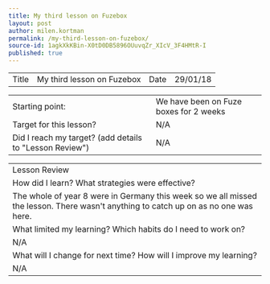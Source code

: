 ```yaml
---
title: My third lesson on Fuzebox
layout: post
author: milen.kortman
permalink: /my-third-lesson-on-fuzebox/
source-id: 1agkXkKBin-X0tD0DB5896OUuvqZr_XIcV_3F4HMtR-I
published: true
---
```

<table>
  <tr>
    <td>Title</td>
    <td>My third lesson on Fuzebox</td>
    <td>Date</td>
    <td>29/01/18</td>
  </tr>
</table>


<table>
  <tr>
    <td>Starting point:</td>
    <td>We have been on Fuze boxes for 2 weeks</td>
  </tr>
  <tr>
    <td>Target for this lesson?</td>
    <td>N/A</td>
  </tr>
  <tr>
    <td>Did I reach my target? 
(add details to "Lesson Review")</td>
    <td>N/A</td>
  </tr>
</table>


<table>
  <tr>
    <td>Lesson Review</td>
  </tr>
  <tr>
    <td>How did I learn? What strategies were effective? </td>
  </tr>
  <tr>
    <td>The whole of year 8 were in Germany this week so we all missed the lesson. There wasn't anything to catch up on as no one was here.</td>
  </tr>
  <tr>
    <td>What limited my learning? Which habits do I need to work on? </td>
  </tr>
  <tr>
    <td>N/A</td>
  </tr>
  <tr>
    <td>What will I change for next time? How will I improve my learning?</td>
  </tr>
  <tr>
    <td>N/A</td>
  </tr>
</table>


